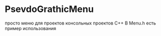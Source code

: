# PsevdoGrathicMenu
просто меню для проектов консольных проектов C++
В Menu.h есть пример использования
